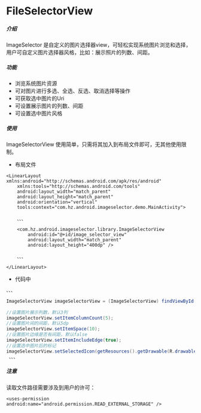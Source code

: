 # FileSelectorView
##### 介绍
ImageSelector 是自定义的图片选择器view，可轻松实现系统图片浏览和选择，用户可自定义图片选择器风格，比如：展示照片的列数、间距。
##### 功能
- 浏览系统图片资源
- 可对图片进行多选、全选、反选、取消选择等操作
- 可获取选中图片的Uri
- 可设置展示图片的列数、间距
- 可设置选中图片风格
##### 使用
ImageSelectorView 使用简单，只需将其加入到布局文件即可，无其他使用限制。

- 布局文件

```
<LinearLayout xmlns:android="http://schemas.android.com/apk/res/android"
    xmlns:tools="http://schemas.android.com/tools"
    android:layout_width="match_parent"
    android:layout_height="match_parent"
    android:orientation="vertical"
    tools:context="com.hz.android.imageselector.demo.MainActivity">

    、、、
    
    <com.hz.android.imageselector.library.ImageSelectorView
        android:id="@+id/image_selector_view"
        android:layout_width="match_parent"
        android:layout_height="400dp" /> 
        
    、、、
        
</LinearLayout>

```
- 代码中

```java
、、、

ImageSelectorView imageSelectorView = (ImageSelectorView) findViewById(R.id.image_selector_view);
 
//设置图片展示列数，默认3列
imageSelectorView.setItemColumnCount(5);
//设置图片间的间距，默认5dp
imageSelectorView.setItemSpace(10);
//设置图片边缘是否有间距，默认false
imageSelectorView.setItemIncludeEdge(true);
//设置选中图片后的标记
imageSelectorView.setSelectedIcon(getResources().getDrawable(R.drawable.selected_icon));//设置选中图片后的标记
 、、、

```
##### 注意
读取文件路径需要涉及到用户的许可：

```
<uses-permission android:name="android.permission.READ_EXTERNAL_STORAGE" />
```



